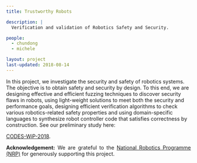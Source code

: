 ```yaml
---
title: Trustworthy Robots

description: |
  Verification and validation of Robotics Safety and Security.

people:
  - chundong
  - michele

layout: project
last-updated: 2018-08-14
---
```


<p style="text-align:justify">

In this project, we investigate the security and safety of robotics 
systems. The objective is to obtain safety and security by design. 
To this end, we are designing effective and efficient fuzzing techniques 
to discover security flaws in robots, using light-weight solutions 
to meet both the security and performance goals, designing efficient 
verification algorithms to check various robotics-related safety 
properties and using domain-specific languages to synthesize 
robot controller code that satisfies correctness by construction. 
See our preliminary study here: 

<a href="https://sudiptac.bitbucket.io/papers/robotics-verification.pdf">CODES-WiP-2018</a>. 
 
</p>


<p style="text-align:justify">
<b>Acknowledgement:</b> We are grateful to the 
<a href="https://www.a-star.edu.sg/Research/Research-Focus/Engineering">National Robotics Programme (NRP)</a> 
for generously supporting this project. 
</p>

